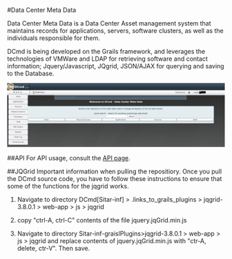 #Data Center Meta Data

Data Center Meta Data is a Data Center Asset management system that maintains records for applications, servers, software clusters, as well as the individuals responsible for them.

DCmd is being developed on the Grails framework, and leverages the technologies of VMWare and LDAP for retrieving software and contact information; Jquery/Javascript, JQgrid, JSON/AJAX for querying and saving to the Database.

![Image of Home Page](/media/images/DCmdGUIScreenShot.PNG)

##API
For API usage, consult the [API page](https://github.com/UHMDCmd/DCmd/tree/master/api).


##JQGrid
Important information when pulling the repositiory.
Once you pull the DCmd source code, you have to follow these instructions to ensure that some of the functions for the jqgrid works.
  1. Navigate to directory DCmd[Sitar-inf] > .links_to_grails_plugins > jqgrid-3.8.0.1 > web-app > js > jqgrid 

  2. copy "ctrl-A, ctrl-C" contents of the file jquery.jqGrid.min.js 
  
  3. Navigate to directory Sitar-inf-graislPlugins>jqgrid-3.8.0.1 > web-app > js > jqgrid and replace contents of jquery.jqGrid.min.js with "ctr-A, delete, ctr-V". Then save.



